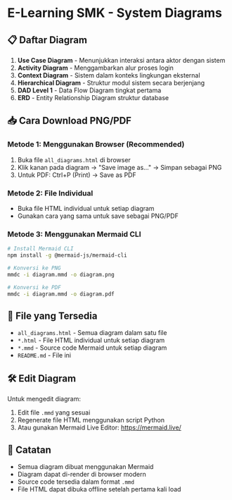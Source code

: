 # E-Learning SMK - System Diagrams

## 📋 Daftar Diagram

1. **Use Case Diagram** - Menunjukkan interaksi antara aktor dengan sistem
2. **Activity Diagram** - Menggambarkan alur proses login
3. **Context Diagram** - Sistem dalam konteks lingkungan eksternal
4. **Hierarchical Diagram** - Struktur modul sistem secara berjenjang
5. **DAD Level 1** - Data Flow Diagram tingkat pertama
6. **ERD** - Entity Relationship Diagram struktur database

## 📥 Cara Download PNG/PDF

### Metode 1: Menggunakan Browser (Recommended)
1. Buka file `all_diagrams.html` di browser
2. Klik kanan pada diagram → "Save image as..." → Simpan sebagai PNG
3. Untuk PDF: Ctrl+P (Print) → Save as PDF

### Metode 2: File Individual
- Buka file HTML individual untuk setiap diagram
- Gunakan cara yang sama untuk save sebagai PNG/PDF

### Metode 3: Menggunakan Mermaid CLI
```bash
# Install Mermaid CLI
npm install -g @mermaid-js/mermaid-cli

# Konversi ke PNG
mmdc -i diagram.mmd -o diagram.png

# Konversi ke PDF
mmdc -i diagram.mmd -o diagram.pdf
```

## 📁 File yang Tersedia

- `all_diagrams.html` - Semua diagram dalam satu file
- `*.html` - File HTML individual untuk setiap diagram
- `*.mmd` - Source code Mermaid untuk setiap diagram
- `README.md` - File ini

## 🛠️ Edit Diagram

Untuk mengedit diagram:
1. Edit file `.mmd` yang sesuai
2. Regenerate file HTML menggunakan script Python
3. Atau gunakan Mermaid Live Editor: https://mermaid.live/

## 📝 Catatan

- Semua diagram dibuat menggunakan Mermaid
- Diagram dapat di-render di browser modern
- Source code tersedia dalam format `.mmd`
- File HTML dapat dibuka offline setelah pertama kali load

